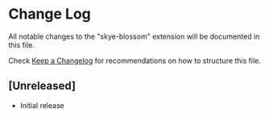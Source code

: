 # Change Log

All notable changes to the "skye-blossom" extension will be documented in this file.

Check [Keep a Changelog](http://keepachangelog.com/) for recommendations on how to structure this file.

## [Unreleased]

- Initial release

